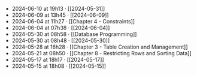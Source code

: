 - 2024-06-10 at 19h13 · [[2024-05-31]]
- 2024-06-09 at 13h45 · [[2024-06-09]]
- 2024-06-04 at 11h27 · [[Chapter 4 - Constraints]]
- 2024-06-04 at 07h38 · [[2024-06-04]]
- 2024-05-30 at 08h58 · [[Database Programming]]
- 2024-05-30 at 08h48 · [[2024-05-30]]
- 2024-05-28 at 16h28 · [[Chapter 3 - Table Creation and Management]]
- 2024-05-21 at 08h50 · [[Chapter 8 - Restricting Rows and Sorting Data]]
- 2024-05-17 at 18h17 · [[2024-05-17]]
- 2024-05-15 at 18h08 · [[2024-05-15]]
